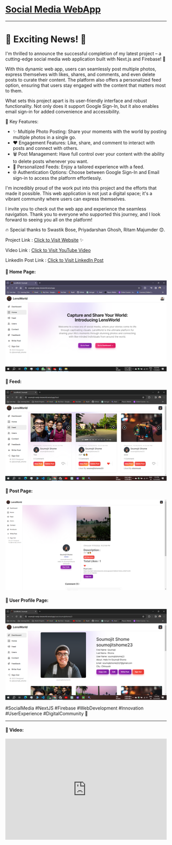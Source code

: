 # [Social Media WebApp](https://soumojit-nextjs-lensworld.vercel.app/)

---

# 🚀 Exciting News! 🚀

I'm thrilled to announce the successful completion of my latest project – a cutting-edge social media web application built with Next.js and Firebase! 🌟

With this dynamic web app, users can seamlessly post multiple photos, express themselves with likes, shares, and comments, and even delete posts to curate their content. The platform also offers a personalized feed option, ensuring that users stay engaged with the content that matters most to them.

What sets this project apart is its user-friendly interface and robust functionality. Not only does it support Google Sign-In, but it also enables email sign-in for added convenience and accessibility.

🔑 Key Features:
- ✨ Multiple Photo Posting: Share your moments with the world by posting multiple photos in a single go.
- ❤️ Engagement Features: Like, share, and comment to interact with posts and connect with others.
- 🗑️ Post Management: Have full control over your content with the ability to delete posts whenever you want.
- 📰 Personalized Feeds: Enjoy a tailored experience with a feed.
- 🌐 Authentication Options: Choose between Google Sign-In and Email sign-in to access the platform effortlessly.

I'm incredibly proud of the work put into this project and the efforts that made it possible. This web application is not just a digital space; it's a vibrant community where users can express themselves.

I invite you to check out the web app and experience the seamless navigation. Thank you to everyone who supported this journey, and I look forward to seeing you all on the platform!

🔥 Special thanks to Swastik Bose, Priyadarshan Ghosh, Ritam Majumder 😊.

Project Link : [Click to Visit Website](https://soumojit-nextjs-lensworld.vercel.app/) ✨

Video Link : [Click to Visit YouTube Video](https://youtu.be/llMs_W74xwo?si=xwlPaqTv3eoxxO_M)

LinkedIn Post Link : [Click to Visit LinkedIn Post](https://www.linkedin.com/posts/soumojit-shome_socialmedia-nextjs-firebase-activity-7128411412804059136-XxQr?utm_source=share&utm_medium=member_desktop)


#### 🚀 Home Page:
[![Home Page](./assets/home.png)]()


#### 🚀 Feed:
[![Feed](./assets/feed.png)]()

#### 🚀 Post Page:
[![Post Page](./assets/post.png)]()

#### 🚀 User Profile Page:
[![User Profile Page](./assets/userprofile.png)]()

#SocialMedia #NextJS #Firebase #WebDevelopment #Innovation #UserExperience #DigitalCommunity 🚀


---

#### 🚀 Video:

<iframe width="100%" height="315" src="https://www.youtube.com/embed/llMs_W74xwo?si=QoRQqyHxa53z0GjA" title="YouTube video player" frameborder="0" allow="accelerometer; autoplay; clipboard-write; encrypted-media; gyroscope; picture-in-picture; web-share" allowfullscreen></iframe>
